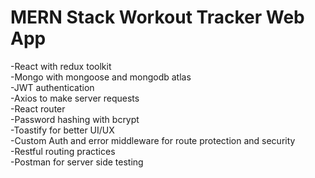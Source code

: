 # MERN Stack Workout Tracker Web App  
-React with redux toolkit  
-Mongo with mongoose and mongodb atlas  
-JWT authentication  
-Axios to make server requests  
-React router  
-Password hashing with bcrypt  
-Toastify for better UI/UX  
-Custom Auth and error middleware for route protection and security  
-Restful routing practices  
-Postman for server side testing
